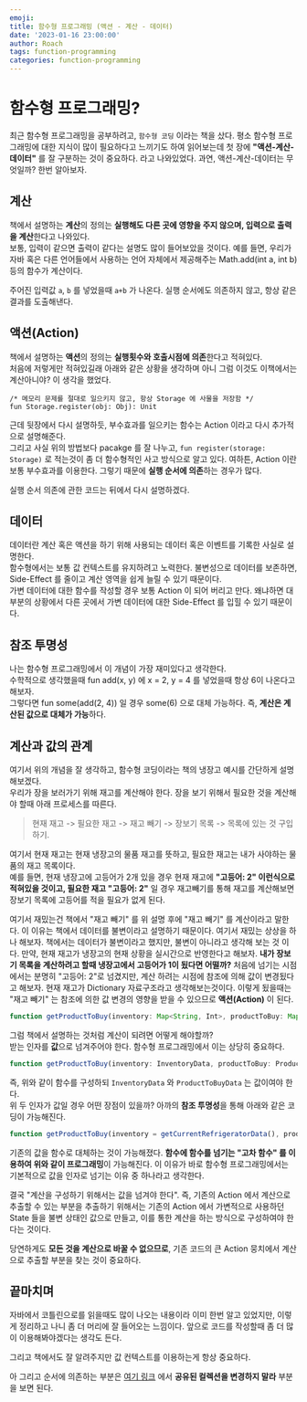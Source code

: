 ```yaml
---
emoji: 
title: 함수형 프로그래밍 (액션 - 계산 - 데이터)
date: '2023-01-16 23:00:00'
author: Roach
tags: function-programming
categories: function-programming
---
```


# 함수형 프로그래밍?

최근 함수형 프로그래밍을 공부하려고, `함수형 코딩` 이라는 책을 샀다. 평소 함수형 프로그래밍에 대한 지식이 많이 필요하다고 느끼기도 하여 읽어보는데 첫 장에 **"액션-계산-데이터"** 를 잘 구분하는 것이 중요하다. 라고 나와있었다. 과연, 액션-계산-데이터는 무엇일까? 한번 알아보자.

## 계산

책에서 설명하는 **계산**의 정의는 **실행해도 다른 곳에 영향을 주지 않으며, 입력으로 출력을 계산**한다고 나와있다.  
보통, 입력이 같으면 출력이 같다는 설명도 많이 들어보았을 것이다. 예를 들면, 우리가 자바 혹은 다른 언어들에서 사용하는 언어 자체에서 제공해주는 Math.add(int a, int b) 등의 함수가 계산이다. 

주어진 입력값 `a`, `b` 를 넣었을때 `a+b` 가 나온다. 실행 순서에도 의존하지 않고, 항상 같은 결과를 도출해낸다.

## 액션(Action)

책에서 설명하는 **액션**의 정의는 **실행횟수와 호출시점에 의존**한다고 적혀있다.  
처음에 저렇게만 적혀있길래 아래와 같은 상황을 생각하며 아니 그럼 이것도 이책에서는 계산아니야? 이 생각을 했었다.

```
/* 메모리 문제를 절대로 일으키지 않고, 항상 Storage 에 사물을 저장함 */
fun Storage.register(obj: Obj): Unit
```

근데 뒷장에서 다시 설명하듯, 부수효과를 일으키는 함수는 Action 이라고 다시 추가적으로 설명해준다.  
그리고 사실 위의 방법보다 pacakge 를 잘 나누고, `fun register(storage: Storage)` 로 적는것이 좀 더 함수형적인 사고 방식으로 알고 있다. 
여하튼, Action 이란 보통 부수효과를 이용한다. 그렇기 때문에 **실행 순서에 의존**하는 경우가 많다.  

실행 순서 의존에 관한 코드는 뒤에서 다시 설명하겠다. 

## 데이터

데이터란 계산 혹은 액션을 하기 위해 사용되는 데이터 혹은 이벤트를 기록한 사실로 설명한다.   
함수형에서는 보통 값 컨텍스트를 유지하려고 노력한다. 불변성으로 데이터를 보존하면, Side-Effect 를 줄이고 계산 영역을 쉽게 늘릴 수 있기 때문이다.  
가변 데이터에 대한 함수를 작성할 경우 보통 Action 이 되어 버리고 만다. 왜냐하면 대부분의 상황에서 다른 곳에서 가변 데이터에 대한 Side-Effect 를 입힐 수 있기 때문이다.

## 참조 투명성

나는 함수형 프로그래밍에서 이 개념이 가장 재미있다고 생각한다.  
수학적으로 생각했을때 fun add(x, y) 에 x = 2, y = 4 를 넣었을때 항상 6이 나온다고 해보자.  
그렇다면 fun some(add(2, 4)) 일 경우 some(6) 으로 대체 가능하다. 즉, **계산은 계산된 값으로 대체가 가능**하다.  

## 계산과 값의 관계

여기서 위의 개념을 잘 생각하고, 함수형 코딩이라는 책의 냉장고 예시를 간단하게 설명해보겠다.  
우리가 장을 보러가기 위해 재고를 계산해야 한다. 장을 보기 위해서 필요한 것을 계산해야 할때 아래 프로세스를 따른다.

> 현재 재고 -> 필요한 재고 -> 재고 빼기 -> 장보기 목록 -> 목록에 있는 것 구입하기.

여기서 현재 재고는 현재 냉장고의 물품 재고를 뜻하고, 필요한 재고는 내가 사야하는 물품의 재고 목록이다.  
예를 들면, 현재 냉장고에 고등어가 2개 있을 경우 현재 재고에 **"고등어: 2" 이런식으로 적혀있을 것이고, 필요한 재고 "고등어: 2"** 일 경우 재고빼기를 통해 재고를 계산해보면 장보기 목록에 고등어를 적을 필요가 없게 된다.

여기서 재밌는건 책에서 "재고 빼기" 를 위 설명 후에 "재고 빼기" 를 계산이라고 말한다. 이 이유는 책에서 데이터를 불변이라고 설명하기 때문이다. 여기서 재밌는 상상을 하나 해보자. 책에서는 데이터가 불변이라고 했지만, 불변이 아니라고 생각해 보는 것 이다. 만약, 현재 재고가 냉장고의 현재 상황을 실시간으로 반영한다고 해보자. **내가 장보기 목록을 계산하려고 할때 냉장고에서 고등어가 1이 됬다면 어떨까?**  처음에 넘기는 시점에서는 분명히 "고등어: 2"로 넘겼지만, 계산 하려는 시점에 참조에 의해 값이 변경됬다고 해보자.
현재 재고가 Dictionary 자료구조라고 생각해보는것이다. 이렇게 됬을때는 "재고 빼기" 는 참조에 의한 값 변경의 영향을 받을 수 있으므로 **액션(Action)** 이 된다.  

```javascript
function getProductToBuy(inventory: Map<String, Int>, productToBuy: Map<String, Int>)
```

그럼 책에서 설명하는 것처럼 계산이 되려면 어떻게 해야할까?  
받는 인자를 **값**으로 넘겨주어야 한다. 함수형 프로그래밍에서 이는 상당히 중요하다.  

```javascript
function getProductToBuy(inventory: InventoryData, productToBuy: ProductToBuyData)
```

즉, 위와 같이 함수를 구성하되 `InventoryData` 와 `ProductToBuyData` 는 값이여야 한다.  
위 두 인자가 값일 경우 어떤 장점이 있을까? 아까의 **참조 투명성**을 통해 아래와 같은 코딩이 가능해진다.

```javascript
function getProductToBuy(inventory = getCurrentRefrigeratorData(), productToBuy = getProductToBuy())
```

기존의 값을 함수로 대체하는 것이 가능해졌다. **함수에 함수를 넘기는 "고차 함수" 를 이용하여 위와 같이 프로그래밍**이 가능해진다. 이 이유가 바로 함수형 프로그래밍에서는 기본적으로 값을 인자로 넘기는 이유 중 하나라고 생각한다.

결국 "계산을 구성하기 위해서는 값을 넘겨야 한다". 즉, 기존의 Action 에서 계산으로 추출할 수 있는 부분을 추출하기 위해서는 기존의 Action 에서 가변적으로 사용하던 State 들을 불변 상태인 값으로 만들고, 이를 통한 계산을 하는 방식으로 구성하여야 한다는 것이다. 

당연하게도 **모든 것을 계산으로 바꿀 수 없으므로**, 기존 코드의 큰 Action 뭉치에서 계산으로 추출할 부분을 찾는 것이 중요하다.  

## 끝마치며

자바에서 코틀린으로를 읽을때도 많이 나오는 내용이라 이미 한번 알고 있었지만, 이렇게 정리하고 나니 좀 더 머리에 잘 들어오는 느낌이다. 앞으로 코드를 작성할때 좀 더 많이 이용해봐야겠다는 생각도 든다.

그리고 책에서도 잘 알려주지만 값 컨텍스트를 이용하는게 항상 중요하다.

아 그리고 순서에 의존하는 부분은 [여기 링크](https://www.roach-dev.com/kotlin/kotlin_mutable/) 에서 **공유된 컬렉션을 변경하지 말라** 부분을 보면 된다.